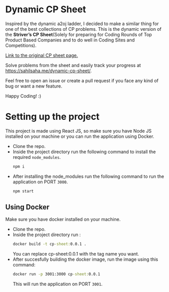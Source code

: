 # Dynamic CP Sheet 

Inspired by the dynamic a2oj ladder, I decided to make a similar thing for one of the best collections of CP problems. This is the dynamic version of the **Striver’s CP Sheet**(Solely for preparing for Coding Rounds of Top Product Based Companies and to do well in Coding Sites and Competitions).

[Link to the original CP sheet page.](https://takeuforward.org/interview-experience/strivers-cp-sheet/)

Solve problems from the sheet and easily track your progress at https://sahilsaha.me/dynamic-cp-sheet/.

Feel free to open an issue or create a pull request if you face any kind of bug or want a new feature. 

Happy Coding! :)

# Setting up the project

This project is made using React JS, so make sure you have Node JS installed on your machine or you can run the application using Docker.
- Clone the repo.
- Inside the project directory run the following command to install the required `node_modules`.
  ```cmd
  npm i
  ```
- After installing the node_modules run the following command to run the application on PORT `3000`.
  ```cmd
  npm start
  ```

## Using Docker
Make sure you have docker installed on your machine.
- Clone the repo.
- Inside the project directory run :
  ```cmd
  docker build -t cp-sheet:0.0.1 .
  ```
  You can replace cp-sheet:0.0.1 with the tag name you want.
- After succesfully building the docker image, run the image using this command:
  ```cmd
  docker run -p 3001:3000 cp-sheet:0.0.1
  ```
  This will run the application on PORT `3001`.


